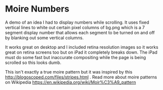 # Moire Numbers

A demo of an idea I had to display numbers while scrolling. It uses fixed vertical lines to white out certain pixel columns of bg.png which is a 7 segment display number that allows each segment to be turned on and off by blanking out some vertical columns.

It works great on desktop and I included retina resolution images so it works great on retina screens too but on iPad it completely breaks down. The iPad must do some fast but inaccurate compositing while the page is being scrolled so this looks dumb.

This isn't exactly a true moire pattern but it was inspired by this http://blogoscoped.com/files/stripes.html . Read more about moire patterns on Wikipedia https://en.wikipedia.org/wiki/Moir%C3%A9_pattern
